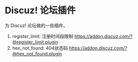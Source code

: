 # Discuz! 论坛插件

为 Discuz! 论坛做的一些插件。

1. register_limit: 注册时间段限制 https://addon.discuz.com/?@register_limit.plugin
2. hex_not_found: 404状态码 https://addon.discuz.com/?@hex_not_found.plugin
